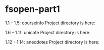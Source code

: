 # fsopen-part1
1.1 - 1.5: courseinfo
Project directory is here:

1.6 - 1.11: unicafe
Project directory is here:

1.12 - 1.14: anecdotes
Project directory is here:
